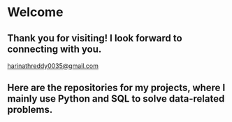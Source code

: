 # Welcome
## Thank you for visiting! I look forward to connecting with you.
harinathreddy0035@gmail.com

## Here are the repositories for my projects, where I mainly use Python and SQL to solve data-related problems.

